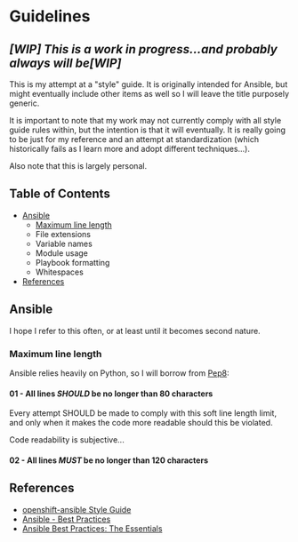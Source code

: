# Guidelines
## ***[WIP] This is a work in progress...and probably always will be[WIP]***
This is my attempt at a "style" guide.  It is originally intended for Ansible,
but might eventually include other items as well so I will leave the title
purposely generic.

It is important to note that my work may not currently comply with all style
guide rules within, but the intention is that it will eventually.  It is really
going to be just for my reference and an attempt at standardization (which
historically fails as I learn more and adopt different techniques...).

Also note that this is largely personal.

## Table of Contents
* [Ansible](#ansible)
  * [Maximum line length](#maximum_line_length)
  * File extensions
  * Variable names
  * Module usage
  * Playbook formatting
  * Whitespaces
* [References](#references)

## <a name="ansible"></a>Ansible
I hope I refer to this often, or at least until it becomes second nature.
### <a name="maximum_line_length"></a>Maximum line length
Ansible relies heavily on Python, so I will borrow from [Pep8](https://www.python.org/dev/peps/pep-0008/#maximum-line-length):
#### 01 - All lines *SHOULD* be no longer than 80 characters
Every attempt SHOULD be made to comply with this soft line length limit, and only when it makes the code more readable should this be violated.

Code readability is subjective...

#### 02 - All lines *MUST* be no longer than 120 characters

## <a name="references"></a>References
* [openshift-ansible Style Guide](https://github.com/openshift/openshift-ansible/blob/master/docs/style_guide.adoc)
* [Ansible - Best Practices](http://docs.ansible.com/ansible/latest/playbooks_best_practices.html)
* [Ansible Best Practices: The Essentials](https://www.ansible.com/blog/ansible-best-practices-essentials)
